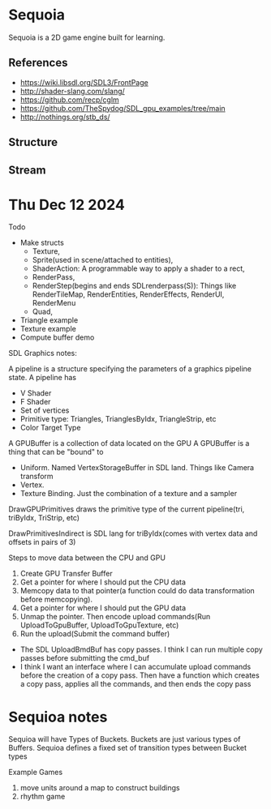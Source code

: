 # Sequoia

Sequoia is a 2D game engine built for learning.

## References

- <https://wiki.libsdl.org/SDL3/FrontPage>
- <http://shader-slang.com/slang/>
- <https://github.com/recp/cglm>
- <https://github.com/TheSpydog/SDL_gpu_examples/tree/main>
- <http://nothings.org/stb_ds/>

## Structure

## Stream

# Thu Dec 12 2024

Todo

- Make structs
  - Texture,
  - Sprite(used in scene/attached to entities),
  - ShaderAction: A programmable way to apply a shader to a rect,
  - RenderPass,
  - RenderStep(begins and ends SDLrenderpass(S)): Things like RenderTileMap,
    RenderEntities, RenderEffects, RenderUI, RenderMenu
  - Quad,
- Triangle example
- Texture example
- Compute buffer demo

SDL Graphics notes:

A pipeline is a structure specifying the parameters of a graphics pipeline state.
A pipeline has

- V Shader
- F Shader
- Set of vertices
- Primitive type: Triangles, TrianglesByIdx, TriangleStrip, etc
- Color Target Type

A GPUBuffer is a collection of data located on the GPU
A GPUBuffer is a thing that can be "bound" to

- Uniform. Named VertexStorageBuffer in SDL land. Things like Camera transform
- Vertex.
- Texture Binding. Just the combination of a texture and a sampler

DrawGPUPrimitives draws the primitive type of the current pipeline(tri, triByIdx,
TriStrip, etc)

DrawPrimitivesIndirect is SDL lang for triByIdx(comes with vertex data and
offsets in pairs of 3)

Steps to move data between the CPU and GPU

1. Create GPU Transfer Buffer
1. Get a pointer for where I should put the CPU data
1. Memcopy data to that pointer(a function could do data transformation before
   memcopying).
1. Get a pointer for where I should put the GPU data
1. Unmap the pointer. Then encode upload commands(Run UploadToGpuBuffer,
   UploadToGpuTexture, etc)
1. Run the upload(Submit the command buffer)

- The SDL UploadBmdBuf has copy passes. I think I can run multiple copy passes
  before submitting the cmd_buf
- I think I want an interface where I can accumulate upload commands before the
  creation of a copy pass. Then have a function which creates a copy pass,
  applies all the commands, and then ends the copy pass

# Sequioa notes

Sequioa will have Types of Buckets. Buckets are just various types of Buffers.
Sequioa defines a fixed set of transition types between Bucket types

Example Games

1. move units around a map to construct buildings
1. rhythm game
